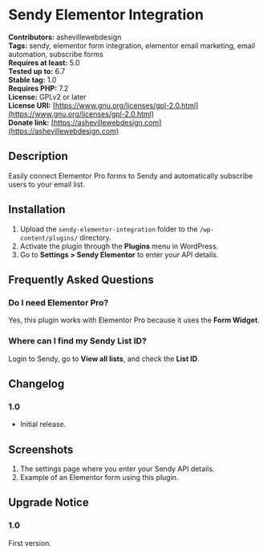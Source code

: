 # Sendy Elementor Integration

**Contributors:** ashevillewebdesign  
**Tags:** sendy, elementor form integration, elementor email marketing, email automation, subscribe forms  
**Requires at least:** 5.0  
**Tested up to:** 6.7  
**Stable tag:** 1.0  
**Requires PHP:** 7.2  
**License:** GPLv2 or later  
**License URI:** [https://www.gnu.org/licenses/gpl-2.0.html](https://www.gnu.org/licenses/gpl-2.0.html)  
**Donate link:** [https://ashevillewebdesign.com](https://ashevillewebdesign.com)  

## Description

Easily connect Elementor Pro forms to Sendy and automatically subscribe users to your email list.

## Installation

1. Upload the `sendy-elementor-integration` folder to the `/wp-content/plugins/` directory.  
2. Activate the plugin through the **Plugins** menu in WordPress.  
3. Go to **Settings > Sendy Elementor** to enter your API details.  

## Frequently Asked Questions

### Do I need Elementor Pro?  
Yes, this plugin works with Elementor Pro because it uses the **Form Widget**.

### Where can I find my Sendy List ID?  
Login to Sendy, go to **View all lists**, and check the **List ID**.

## Changelog

### 1.0  
* Initial release.

## Screenshots

1. The settings page where you enter your Sendy API details.  
2. Example of an Elementor form using this plugin.  

## Upgrade Notice

### 1.0  
First version.
